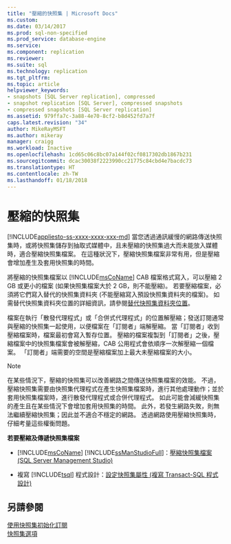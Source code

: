 ```yaml
---
title: "壓縮的快照集 | Microsoft Docs"
ms.custom: 
ms.date: 03/14/2017
ms.prod: sql-non-specified
ms.prod_service: database-engine
ms.service: 
ms.component: replication
ms.reviewer: 
ms.suite: sql
ms.technology: replication
ms.tgt_pltfrm: 
ms.topic: article
helpviewer_keywords:
- snapshots [SQL Server replication], compressed
- snapshot replication [SQL Server], compressed snapshots
- compressed snapshots [SQL Server replication]
ms.assetid: 979ffa7c-3a88-4e70-8cf2-b8d452fd7a7f
caps.latest.revision: "34"
author: MikeRayMSFT
ms.author: mikeray
manager: craigg
ms.workload: Inactive
ms.openlocfilehash: 1cd65c06c8bc07a144f02cf0817302db1867b231
ms.sourcegitcommit: dcac30038f2223990cc21775c84cbd4e7bacdc73
ms.translationtype: HT
ms.contentlocale: zh-TW
ms.lasthandoff: 01/18/2018
---
```

# <a name="compressed-snapshots"></a>壓縮的快照集
[!INCLUDE[appliesto-ss-xxxx-xxxx-xxx-md](../../includes/appliesto-ss-xxxx-xxxx-xxx-md.md)] 當您透過通訊緩慢的網路傳送快照集時，或將快照集儲存到抽取式媒體中，且未壓縮的快照集過大而未能放入媒體時，適合壓縮快照集檔案。 在這種狀況下，壓縮快照集檔案非常有用，但是壓縮會增加產生及套用快照集的時間。  
  
 將壓縮的快照集檔案以 [!INCLUDE[msCoName](../../includes/msconame-md.md)] CAB 檔案格式寫入，可以壓縮 2 GB 或更小的檔案 (如果快照集檔案大於 2 GB，則不能壓縮)。 若要壓縮檔案，必須將它們寫入替代的快照集資料夾 (不能壓縮寫入預設快照集資料夾的檔案)。 如需替代快照集資料夾位置的詳細資訊，請參閱[替代快照集資料夾位置](../../relational-databases/replication/alternate-snapshot-folder-locations.md)。  
  
 檔案在執行「散發代理程式」或「合併式代理程式」的位置解壓縮；發送訂閱通常與壓縮的快照集一起使用，以便檔案在「訂閱者」端解壓縮。 當「訂閱者」收到壓縮檔案時，檔案最初會寫入暫存位置。 壓縮的檔案複製到「訂閱者」之後，壓縮檔案中的快照集檔案會被解壓縮，CAB 公用程式會依順序一次解壓縮一個檔案。 「訂閱者」端需要的空間是壓縮檔案加上最大未壓縮檔案的大小。  
  
> [!NOTE]  
>  在某些情況下，壓縮的快照集可以改善網路之間傳送快照集檔案的效能。 不過，壓縮快照集需要由快照集代理程式在產生快照集檔案時，進行其他處理動作；並於套用快照集檔案時，進行散發代理程式或合併代理程式。 如此可能會減緩快照集的產生且在某些情況下會增加套用快照集的時間。 此外，若發生網路失敗，則無法繼續壓縮快照集；因此並不適合不穩定的網路。 透過網路使用壓縮快照集時，仔細考量這些權衡問題。  
  
 **若要壓縮及傳遞快照集檔案**  
  
-   [!INCLUDE[msCoName](../../includes/msconame-md.md)] [!INCLUDE[ssManStudioFull](../../includes/ssmanstudiofull-md.md)]：[壓縮快照集檔案 &#40;SQL Server Management Studio&#41;](../../relational-databases/replication/publish/compress-snapshot-files-sql-server-management-studio.md)  
  
-   複寫 [!INCLUDE[tsql](../../includes/tsql-md.md)] 程式設計：[設定快照集屬性 &#40;複寫 Transact-SQL 程式設計&#41;](../../relational-databases/replication/publish/configure-snapshot-properties-replication-transact-sql-programming.md)  
  
## <a name="see-also"></a>另請參閱  
 [使用快照集初始化訂閱](../../relational-databases/replication/initialize-a-subscription-with-a-snapshot.md)   
 [快照集選項](../../relational-databases/replication/snapshot-options.md)  
  
  
